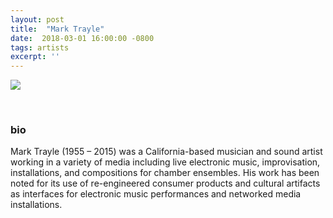 ```yaml
---
layout: post
title:  "Mark Trayle"
date:  2018-03-01 16:00:00 -0800
tags: artists
excerpt: ''
---
```


![]({{site.url}}/assets/mtrayle.jpg)

<br/>


### bio
Mark Trayle (1955 – 2015) was a California-based musician and sound artist working in a variety of media including live electronic music, improvisation, installations, and compositions for chamber ensembles. His work has been noted for its use of re-engineered consumer products and cultural artifacts as interfaces for electronic music performances and networked media installations.

